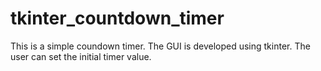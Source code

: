 # tkinter_countdown_timer

This is a simple coundown timer.
The GUI is developed using tkinter.
The user can set the initial timer value.
